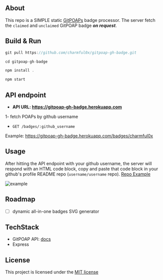 ## About 
This repo is a SIMPLE static [GitPOAPs](https://www.gitpoap.io/) badge processor. The server fetch the `claimed` and `unclaimed` GitPOAP badge ***on request***.

## Build & Run
```js
git pull https://github.com/charmful0x/gitpoap-gh-badge.git

cd gitpoap-gh-badge

npm install .

npm start
```  

## API endpoint

- **API URL: https://gitpoap-gh-badge.herokuapp.com**

1- fetch POAPs by github username
- `GET /badges/:github_username`

Example: https://gitpoap-gh-badge.herokuapp.com/badges/charmful0x

## Usage

After hitting the API endpoint with your github username, the server will respond with an HTML code block, copy and paste that code block in your github's profile README repo (`username/username` repo). [Repo Example](https://github.com/charmful0x/charmful0x)

![example](./img/chamrful0x-example.png)

## Roadmap
- [ ] dynamic all-in-one badges SVG generator

## TechStack
- GitPOAP API: [docs](https://docs.gitpoap.io/)
- Express

## License
This project is licensed under the [MIT license](./LICENSE)